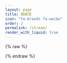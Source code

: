 ```yaml
---
layout: page
title: 碎碎念
icon: "fa-brands fa-weibo"
order: 2
permalink: /stream/
render_with_liquid: true
---
```


{% raw %}
<style>
/* === 展开/收起按钮：明暗模式都清晰 === */
.feed-toggle,
.feed-collapse {
  display: inline-block;
  margin-top: 6px;
  padding: 4px 10px;
  border-radius: 6px;
  font-size: 0.85rem;
  line-height: 1.6;
  cursor: pointer;
  user-select: none;
  transition: background .2s ease, color .2s ease, transform .1s ease, border-color .2s ease;

  /* 默认描边按钮 */
  background: transparent;
  color: var(--theme-color);
  border: 1px solid var(--theme-color);
}
.feed-toggle:hover,
.feed-toggle:focus {
  background: var(--theme-color);
  color: #fff;
  transform: translateY(-1px);
}
.feed-collapse {
  color: var(--text-muted-color);
  border-color: var(--text-muted-color);
}
.feed-collapse:hover,
.feed-collapse:focus {
  background: var(--text-muted-color);
  color: #fff;
  transform: translateY(-1px);
}
</style>
{% endraw %}
